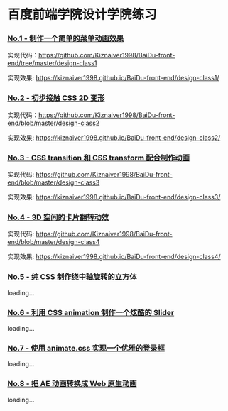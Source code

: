 # 百度前端学院设计学院练习

### [No.1 - 制作一个简单的菜单动画效果](http://ife.baidu.com/course/detail/id/18)

实现代码：https://github.com/Kiznaiver1998/BaiDu-front-end/tree/master/design-class1

实现效果: https://kiznaiver1998.github.io/BaiDu-front-end/design-class1/

### [No.2 - 初步接触 CSS 2D 变形](http://ife.baidu.com/course/detail/id/29)

实现代码：https://github.com/Kiznaiver1998/BaiDu-front-end/blob/master/design-class2

实现效果: https://kiznaiver1998.github.io/BaiDu-front-end/design-class2/

### [No.3 - CSS transition 和 CSS transform 配合制作动画](http://ife.baidu.com/course/detail/id/30)

实现代码: https://github.com/Kiznaiver1998/BaiDu-front-end/blob/master/design-class3

实现效果: https://kiznaiver1998.github.io/BaiDu-front-end/design-class3/

### [No.4 - 3D 空间的卡片翻转动效](http://ife.baidu.com/course/detail/id/31)

实现代码: https://github.com/Kiznaiver1998/BaiDu-front-end/blob/master/design-class4

实现效果: https://kiznaiver1998.github.io/BaiDu-front-end/design-class4/

### [No.5 - 纯 CSS 制作绕中轴旋转的立方体](http://ife.baidu.com/course/detail/id/32)

loading...

### [No.6 - 利用 CSS animation 制作一个炫酷的 Slider](http://ife.baidu.com/course/detail/id/33)

loading...

### [No.7 - 使用 animate.css 实现一个优雅的登录框](http://ife.baidu.com/course/detail/id/34)

loading...

### [No.8 - 把 AE 动画转换成 Web 原生动画](http://ife.baidu.com/course/detail/id/35)

loading...